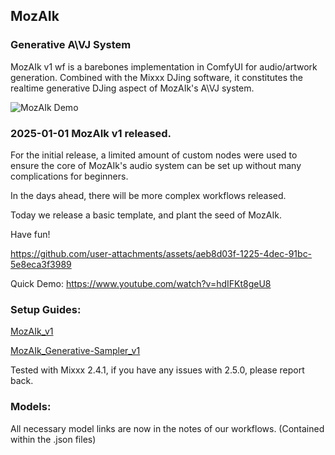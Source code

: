 ## MozAIk

### Generative A\VJ System

MozAIk v1 wf is a barebones implementation in ComfyUI for audio/artwork generation. Combined with the Mixxx DJing software, it constitutes the realtime generative DJing aspect of MozAIk's A\VJ system. 

![MozAIk Demo](https://github.com/user-attachments/assets/a2a9b863-691a-4755-a113-f3560c0053c3)

### 2025-01-01 MozAIk v1 released.

For the initial release, a limited amount of custom nodes were used to ensure the core of MozAIk's audio system can be set up without many complications for beginners. 

In the days ahead, there will be more complex workflows released. 

Today we release a basic template, and plant the seed of MozAIk.

Have fun!

https://github.com/user-attachments/assets/aeb8d03f-1225-4dec-91bc-5e8eca3f3989

Quick Demo: https://www.youtube.com/watch?v=hdIFKt8geU8


### Setup Guides:

[MozAIk_v1](https://github.com/GomuSkelly/MozAIk/blob/main/MozAIk_v1/README.md)

[MozAIk_Generative-Sampler_v1](https://github.com/GomuSkelly/MozAIk/blob/main/MozAIk_Generative-Sampler/README.md)

Tested with Mixxx 2.4.1, if you have any issues with 2.5.0, please report back.


### Models:

All necessary model links are now in the notes of our workflows. (Contained within the .json files)
